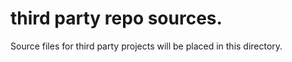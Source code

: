 # third party repo sources.

Source files for third party projects will be placed in this directory.
